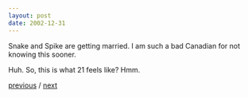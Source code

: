 ```yaml
---
layout: post
date: 2002-12-31
---
```


Snake and Spike are getting married. I am such a bad Canadian for not knowing this sooner.

Huh. So, this is what 21 feels like? Hmm.

<a href="{{page.previous.url}}">previous</a> / <a href="{{page.next.url}}">next</a>
